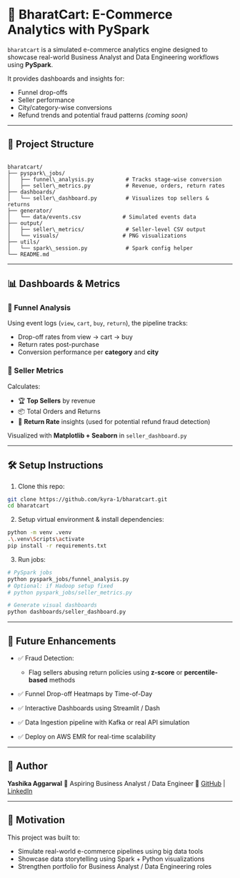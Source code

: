 
# 🛒 BharatCart: E-Commerce Analytics with PySpark

`bharatcart` is a simulated e-commerce analytics engine designed to showcase real-world Business Analyst and Data Engineering workflows using **PySpark**.

It provides dashboards and insights for:
- Funnel drop-offs
- Seller performance
- City/category-wise conversions
- Refund trends and potential fraud patterns *(coming soon)*

---

## 📁 Project Structure

```

bharatcart/
├── pyspark\_jobs/
│   ├── funnel\_analysis.py          # Tracks stage-wise conversion
│   ├── seller\_metrics.py           # Revenue, orders, return rates
├── dashboards/
│   └── seller\_dashboard.py         # Visualizes top sellers & returns
├── generator/
│   └── data/events.csv             # Simulated events data
├── output/
│   ├── seller\_metrics/             # Seller-level CSV output
│   └── visuals/                    # PNG visualizations
├── utils/
│   └── spark\_session.py            # Spark config helper
└── README.md

````

---

## 📊 Dashboards & Metrics

### 🔹 Funnel Analysis
Using event logs (`view`, `cart`, `buy`, `return`), the pipeline tracks:
- Drop-off rates from view → cart → buy
- Return rates post-purchase
- Conversion performance per **category** and **city**

### 🔹 Seller Metrics
Calculates:
- 🏆 **Top Sellers** by revenue
- 📦 Total Orders and Returns
- 🔁 **Return Rate** insights (used for potential refund fraud detection)

Visualized with **Matplotlib + Seaborn** in `seller_dashboard.py`

---

## 🛠️ Setup Instructions

1. Clone this repo:
```bash
git clone https://github.com/kyra-1/bharatcart.git
cd bharatcart
````

2. Setup virtual environment & install dependencies:

```bash
python -m venv .venv
.\.venv\Scripts\activate
pip install -r requirements.txt
```

3. Run jobs:

```bash
# PySpark jobs
python pyspark_jobs/funnel_analysis.py
# Optional: if Hadoop setup fixed
# python pyspark_jobs/seller_metrics.py

# Generate visual dashboards
python dashboards/seller_dashboard.py
```

---

## 🔮 Future Enhancements

* ✅ Fraud Detection:

  * Flag sellers abusing return policies using **z-score** or **percentile-based** methods
* ✅ Funnel Drop-off Heatmaps by Time-of-Day
* ✅ Interactive Dashboards using Streamlit / Dash
* ✅ Data Ingestion pipeline with Kafka or real API simulation
* ✅ Deploy on AWS EMR for real-time scalability

---

## 📌 Author

**Yashika Aggarwal**
🚀 Aspiring Business Analyst / Data Engineer
🔗 [GitHub](https://github.com/kyra-1) | [LinkedIn](https://linkedin.com/in/yashika-aggarwal)

---

## 🧠 Motivation

This project was built to:

* Simulate real-world e-commerce pipelines using big data tools
* Showcase data storytelling using Spark + Python visualizations
* Strengthen portfolio for Business Analyst / Data Engineering roles


